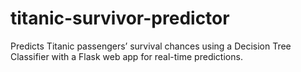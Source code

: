 # titanic-survivor-predictor
Predicts Titanic passengers’ survival chances using a Decision Tree Classifier with a Flask web app for real-time predictions.
